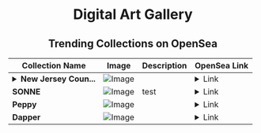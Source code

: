 <div align="center">

# Digital Art Gallery

## Trending Collections on OpenSea

| Collection Name                       | Image                                                                                     | Description                       | OpenSea Link                                                                                          |
|---------------------------------------|-------------------------------------------------------------------------------------------|-----------------------------------|--------------------------------------------------------------------------------------------------------|
| **<details><summary>New Jersey Coun...</summary>New Jersey Counties on Optimism</details>** | ![Image](https://i.seadn.io/s/raw/files/a82a4ed8fa81ea7b5b9cb9da8d0364d5.png?w=500&auto=format?w=200&auto=format) |  | <details><summary>Link</summary>[New Jersey Counties on Optimism](https://opensea.io/collection/new-jersey-counties-on-optimism)</details> |
| **SONNE** | ![Image](https://i.seadn.io/s/raw/files/b4756533af25174ee9d35521aabee0e6.png?w=500&auto=format?w=200&auto=format) | test | <details><summary>Link</summary>[SONNE](https://opensea.io/collection/sonne-16)</details> |
| **Peppy** | ![Image](https://i.seadn.io/s/raw/files/5d366d882baec28b3fcd4b15a90ab1b9.jpg?w=500&auto=format?w=200&auto=format) |  | <details><summary>Link</summary>[Peppy](https://opensea.io/collection/peppy-901)</details> |
| **Dapper** | ![Image](https://i.seadn.io/s/raw/files/2ae82e79dbdeeea7dbc94fd8b79cba0e.jpg?w=500&auto=format?w=200&auto=format) |  | <details><summary>Link</summary>[Dapper](https://opensea.io/collection/dapper-335)</details> |

</div>